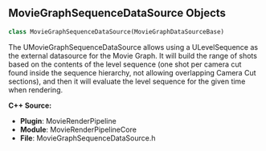 ## MovieGraphSequenceDataSource Objects

```python
class MovieGraphSequenceDataSource(MovieGraphDataSourceBase)
```

The UMovieGraphSequenceDataSource allows using a ULevelSequence as the external datasource for the Movie Graph.
It will build the range of shots based on the contents of the level sequence (one shot per camera cut found inside
the sequence hierarchy, not allowing overlapping Camera Cut sections), and then it will evaluate the level sequence
for the given time when rendering.

**C++ Source:**

- **Plugin**: MovieRenderPipeline
- **Module**: MovieRenderPipelineCore
- **File**: MovieGraphSequenceDataSource.h

<a id="unreal.MovieGraphSetCVarValueNode"></a>